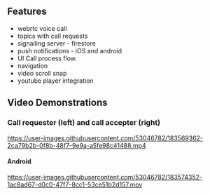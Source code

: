 ## Features

* webrtc voice call
* topics with call requests 
* signalling server - firestore
* push notifications - iOS and android
* UI Call process flow.
* navigation
* video scroll snap 
* youtube player integration


## Video Demonstrations

### Call requester (left) and call accepter (right)



https://user-images.githubusercontent.com/53046782/183569362-2ca79b2b-0f8b-48f7-9e9a-a5fe98c41488.mp4


#### Android


https://user-images.githubusercontent.com/53046782/183574352-1ac8ad67-d0c0-47f7-8cc1-53ce51b2d157.mov

